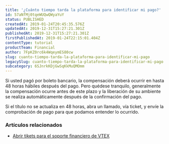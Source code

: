 ```yaml
---
title: '¿Cuánto tiempo tarda la plataforma para identificar mi pago?'
id: 57aNfMj0tqeWUQwQWyaYuY
status: PUBLISHED
createdAt: 2019-01-24T20:45:35.576Z
updatedAt: 2019-12-31T15:27:21.301Z
publishedAt: 2019-12-31T15:27:21.301Z
firstPublishedAt: 2019-01-24T22:15:01.404Z
contentType: tutorial
productTeam: Financial
author: 7FpKZ0rc6k4WqeymES80cw
slug: cuanto-tiempo-tarda-la-plataforma-para-identificar-mi-pago
legacySlug: cuanto-tiempo-tarda-la-plataforma-para-identificar-mi-pago
subcategory: 6SJnrkKDjGwSqKkMuQMOmm
---
```


Si usted pagó por boleto bancario, la compensación deberá ocurrir en hasta 48 horas hábiles después del pago. Pero quédese tranquilo, generalmente la compensación ocurre antes de este plazo y la liberación de su ambiente se realiza automáticamente después de la confirmación del pago.

<div class="alert alert-warning">
Si el título no se actualiza en 48 horas, abra un llamado, vía ticket, y envíe la comprobación de pago para que podamos entender lo ocurrido.
</div>

### Artículos relacionados

- [Abrir tikets para el soporte financiero de VTEX](/es/tutorial/abrir-tikets-para-el-soporte-finaniero-de-vtex)
